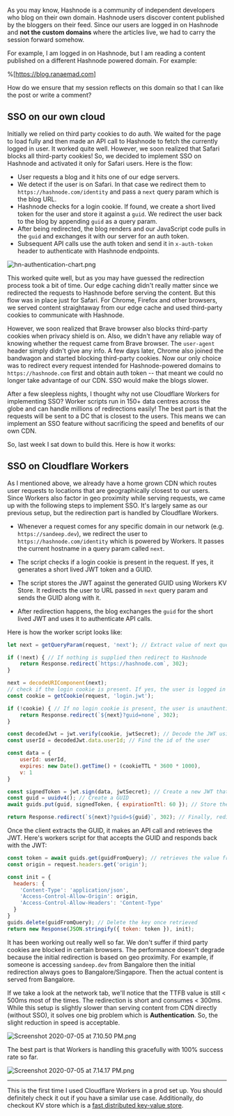As you may know, Hashnode is a community of independent developers who blog on their own domain. Hashnode users discover content published by the bloggers on their feed. Since our users are logged in on Hashnode and **not the custom domains** where the articles live, we had to carry the session forward somehow. 

For example, I am logged in on Hashnode, but I am reading a content published on a different Hashnode powered domain. For example:

%[https://blog.ranaemad.com]

How do we ensure that my session reflects on this domain so that I can like the post or write a comment?

## SSO on our own cloud

Initially we relied on third party cookies to do auth. We waited for the page to load fully and then made an API call to Hashnode to fetch the currently logged in user. It worked quite well. However, we soon realized that Safari blocks all third-party cookies!  So, we decided to implement SSO on Hashnode and activated it only for Safari users. Here is the flow:

- User requests a blog and it hits one of our edge servers.
- We detect if the user is on Safari. In that case we redirect them to `https://hashnode.com/identity` and pass a `next` query param which is the blog URL.
- Hashnode checks for a login cookie. If found, we create a short lived token for the user and store it against a `guid`. We redirect the user back to the blog by appending `guid` as a query param.
- After being redirected, the blog renders and our JavaScript code pulls in the `guid` and exchanges it with our server for an auth token.
- Subsequent API calls use the auth token and send it in `x-auth-token` header to authenticate with Hashnode endpoints.

![hn-authentication-chart.png](https://cdn.hashnode.com/res/hashnode/image/upload/v1594031517862/FXfL-Qhds.png)

This worked quite well, but as you may have guessed the redirection process took a bit of time. Our edge caching didn't really matter since we redirected the requests to Hashnode before serving the content. But this flow was in place just for Safari. For Chrome, Firefox and other browsers, we served content straightaway from our edge cache and used third-party cookies to communicate with Hashnode.

However, we soon realized that Brave browser also blocks third-party cookies when privacy shield is on. Also, we didn't have any reliable way of knowing whether the request came from Brave browser. The `user-agent` header simply didn't give any info. A few days later, Chrome also joined the bandwagon and started blocking third-party cookies. Now our only choice was to redirect every request intended for Hashnode-powered domains to `https://hashnode.com` first and obtain auth token -- that meant we could no longer take advantage of our CDN. SSO would make the blogs slower. 

After a few sleepless nights, I thought why not use Cloudflare Workers for implementing SSO? Worker scripts run in 150+ data centres across the globe and can handle millions of redirections easily! The best part is that the requests will be sent to a DC that is closest to the users. This means we can implement an SSO feature without sacrificing the speed and benefits of our own CDN.

So, last week I sat down to build this. Here is how it works:

## SSO on Cloudflare Workers

As I mentioned above, we already have a home grown CDN which routes user requests to locations that are geographically closest to our users. Since Workers also factor in geo proximity while serving requests, we came up with the following steps to implement SSO. It's largely same as our previous setup, but the redirection part is handled by Cloudflare Workers.

- Whenever a request comes for any specific domain in our network (e.g. `https://sandeep.dev`), we redirect the user to `https://hashnode.com/identity` which is powered by Workers. It passes the current hostname in a query param called `next`.

- The script checks if a login cookie is present in the request. If yes, it generates a short lived JWT token and a GUID. 

- The script stores the JWT against the generated GUID using Workers KV Store. It redirects the user to URL passed in `next` query param and sends the GUID along with it.

- After redirection happens, the blog exchanges the `guid` for the short lived JWT and uses it to authenticate API calls.

Here is how the worker script looks like:

```js
let next = getQueryParam(request, 'next'); // Extract value of next query param from the URL

if (!next) { // If nothing is supplied then redirect to Hashnode
    return Response.redirect(`https://hashnode.com`, 302);
}

next = decodeURIComponent(next);
// check if the login cookie is present. If yes, the user is logged in to Hashnode
const cookie = getCookie(request, 'login.jwt');

if (!cookie) { // If no login cookie is present, the user is unauthenticated
    return Response.redirect(`${next}?guid=none`, 302);
}

const decodedJwt = jwt.verify(cookie, jwtSecret); // Decode the JWT using secret
const userId = decodedJwt.data.userId; // Find the id of the user

const data = {
    userId: userId,
    expires: new Date().getTime() + (cookieTTL * 3600 * 1000),
    v: 1
}

const signedToken = jwt.sign(data, jwtSecret); // Create a new JWT that lives for 6 hours
const guid = uuidv4(); // Create a GUID
await guids.put(guid, signedToken, { expirationTtl: 60 }); // Store the JWT against a GUID which is valid for 60s

return Response.redirect(`${next}?guid=${guid}`, 302); // Finally, redirect the user back to where they came from
``` 

Once the client extracts the GUID, it makes an API call and retrieves the JWT. Here's workers script for that accepts the GUID and responds back with the JWT:

```js
const token = await guids.get(guidFromQuery); // retrieves the value from Workers KV
const origin = request.headers.get('origin');

const init = {
  headers: {
    'Content-Type': 'application/json',
    'Access-Control-Allow-Origin': origin,
    'Access-Control-Allow-Headers': 'Content-Type'
  }
}
guids.delete(guidFromQuery); // Delete the key once retrieved
return new Response(JSON.stringify({ token: token }), init);
```

It has been working out really well so far. We don't suffer if third party cookies are blocked in certain browsers. The performance doesn't degrade because the initial redirection is based on geo proximity. For example, if someone is accessing `sandeep.dev` from Bangalore then the initial redirection always goes to Bangalore/Singapore. Then the actual content is served from Bangalore.

If we take a look at the network tab, we'll notice that the TTFB value is still < 500ms most of the times. The redirection is short and consumes < 300ms. While this setup is slightly slower than serving content from CDN directly (without SSO), it solves one big problem which is **Authentication**. So, the slight reduction in speed is acceptable.

![Screenshot 2020-07-05 at 7.10.50 PM.png](https://cdn.hashnode.com/res/hashnode/image/upload/v1593956516429/iqKY_B2do.png)

The best part is that Workers is handling this gracefully with 100% success rate so far.

![Screenshot 2020-07-05 at 7.14.17 PM.png](https://cdn.hashnode.com/res/hashnode/image/upload/v1593956822020/FSGo4ZjvC.png)

---

This is the first time I used Cloudflare Workers in a prod set up. You should definitely check it out if you have a similar use case. Additionally, do checkout KV store which is a [fast distributed key-value store](https://blog.cloudflare.com/building-with-workers-kv/).